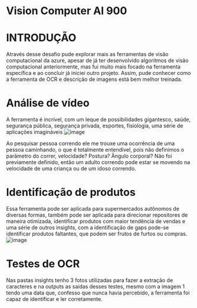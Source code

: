 # Vision Computer AI 900

# INTRODUÇÃO
Através desse desafio pude explorar mais as ferramentas de visão computacional da azure, apesar de já ter desenvolvido algoritmos de visão computacional anteriormente, mas fui muito mais focado na ferramenta específica e ao concluir já iniciei outro projeto. Assim, pude conhecer como a ferramenta de OCR e descrição de imagens está bem melhor treinada.

# Análise de vídeo
A ferramenta é incrível, com um leque de possibilidades gigantesco, saúde, segurança pública, segurança privada, esportes, fisiologia, uma série de aplicações imagináveis
![image](https://github.com/jevertonbs/visioncomputerai900/assets/56610276/fabd961f-aa2f-4a8f-b094-b6e9f54410c3)

Ao pesquisar pessoa correndo ele me trouxe uma ocorrência de uma pessoa caminhando, o que é totalmente entendível, pois não definimos o parâmetro do correr, velocidade? Postura? Ângulo corporal? Não foi previamente definido, então um adulto correndo pode estar se movendo na velocidade de uma criança ou de um idoso correndo.

# Identificação de produtos
Essa ferramenta pode ser aplicada para supermercados autônomos de diversas formas, também pode ser aplicada para direcionar repositores de maneira otimizada, identificar produtos com maior tendência de vendas e uma série de outros insights, com a identificação de gaps pode-se identificar produtos faltantes, que podem ser frutos de furtos ou compras.
![image](https://github.com/jevertonbs/visioncomputerai900/assets/56610276/1b6f58a0-0b56-4888-9cdf-d59c8bc8bc98)

# Testes de OCR
Nas pastas insights tenho 3 fotos utilizadas para fazer a extração de caracteres e na outputs as saídas desses testes, mesmo com a imagem 1 tendo uma data que, confesso que nunca havia percebido, a ferramenta foi capaz de identificar e ler corretamente.
